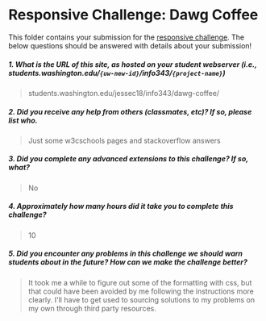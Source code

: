# Responsive Challenge: Dawg Coffee

This folder contains your submission for the [responsive challenge](http://faculty.washington.edu/mikefree/info343/#/challenges/responsive). The below questions should be answered with details about your submission!

##### 1. What is the URL of this site, as hosted on your student webserver (i.e., students.washington.edu/<code>{uw-new-id}</code>/info343/<code>{project-name}</code>) #####
> students.washington.edu/jessec18/info343/dawg-coffee/

##### 2. Did you receive any help from others (classmates, etc)? If so, please list who. #####
> Just some w3cschools pages and stackoverflow answers

##### 3. Did you complete any advanced extensions to this challenge? If so, what? #####
> No

##### 4. Approximately how many hours did it take you to complete this challenge? #####
> 10

##### 5. Did you encounter any problems in this challenge we should warn students about in the future? How can we make the challenge better? #####
> It took me a while to figure out some of the formatting with css, but that could have been avoided by me following the instructions more clearly.
I'll have to get used to sourcing solutions to my problems on my own through third party resources.

